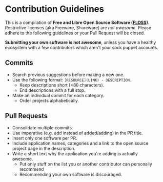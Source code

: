 # Contribution Guidelines

This is a compilation of **Free and Libre Open Source Software ([FLOSS](https://en.wikipedia.org/wiki/Free_and_open-source_software))**. Restrictive licenses (aka Freeware, Shareware) are *not awesome*. Please adhere to the following guidelines or your Pull Request will be closed.

**Submitting your own software is not awesome**, unless you have a healthy ecosystem with a few contributors which aren't your sock puppet accounts.

## Commits

* Search previous suggestions before making a new one.
* Use the following format: `[RESOURCE](LINK) - DESCRIPTION.`
    * Keep descriptions short (<80 characters).
    * End descriptions with a full stop.
* Make an individual commit for each category.
    * Order projects alphabetically.

## Pull Requests

* Consolidate multiple commits.
* Use imperative (e.g. add instead of added/adding) in the PR title.
* Insert only one software per PR.
* Include application names, categories and a link to the open source project page in the description.
* Write a short text why the application you're adding is actually awesome.
    * Put only stuff on the list you or another contributor can personally recommend
    * Recommending your own software is discouraged.
